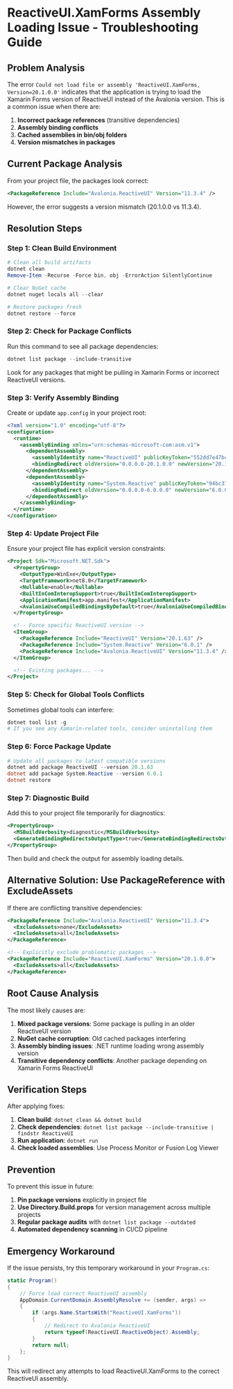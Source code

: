 # ReactiveUI.XamForms Assembly Loading Issue - Troubleshooting Guide

## Problem Analysis

The error `Could not load file or assembly 'ReactiveUI.XamForms, Version=20.1.0.0'` indicates that the application is trying to load the Xamarin Forms version of ReactiveUI instead of the Avalonia version. This is a common issue when there are:

1. **Incorrect package references** (transitive dependencies)
2. **Assembly binding conflicts**
3. **Cached assemblies in bin/obj folders**
4. **Version mismatches in packages**

## Current Package Analysis

From your project file, the packages look correct:
```xml
<PackageReference Include="Avalonia.ReactiveUI" Version="11.3.4" />
```

However, the error suggests a version mismatch (20.1.0.0 vs 11.3.4).

## Resolution Steps

### Step 1: Clean Build Environment

```powershell
# Clean all build artifacts
dotnet clean
Remove-Item -Recurse -Force bin, obj -ErrorAction SilentlyContinue

# Clear NuGet cache
dotnet nuget locals all --clear

# Restore packages fresh
dotnet restore --force
```

### Step 2: Check for Package Conflicts

Run this command to see all package dependencies:
```powershell
dotnet list package --include-transitive
```

Look for any packages that might be pulling in Xamarin Forms or incorrect ReactiveUI versions.

### Step 3: Verify Assembly Binding

Create or update `app.config` in your project root:

```xml
<?xml version="1.0" encoding="utf-8"?>
<configuration>
  <runtime>
    <assemblyBinding xmlns="urn:schemas-microsoft-com:asm.v1">
      <dependentAssembly>
        <assemblyIdentity name="ReactiveUI" publicKeyToken="552dd7e47bc69ba8" culture="neutral" />
        <bindingRedirect oldVersion="0.0.0.0-20.1.0.0" newVersion="20.1.63.0" />
      </dependentAssembly>
      <dependentAssembly>
        <assemblyIdentity name="System.Reactive" publicKeyToken="94bc3704cddfc263" culture="neutral" />
        <bindingRedirect oldVersion="0.0.0.0-6.0.0.0" newVersion="6.0.0.0" />
      </dependentAssembly>
    </assemblyBinding>
  </runtime>
</configuration>
```

### Step 4: Update Project File

Ensure your project file has explicit version constraints:

```xml
<Project Sdk="Microsoft.NET.Sdk">
  <PropertyGroup>
    <OutputType>WinExe</OutputType>
    <TargetFramework>net8.0</TargetFramework>
    <Nullable>enable</Nullable>
    <BuiltInComInteropSupport>true</BuiltInComInteropSupport>
    <ApplicationManifest>app.manifest</ApplicationManifest>
    <AvaloniaUseCompiledBindingsByDefault>true</AvaloniaUseCompiledBindingsByDefault>
  </PropertyGroup>

  <!-- Force specific ReactiveUI version -->
  <ItemGroup>
    <PackageReference Include="ReactiveUI" Version="20.1.63" />
    <PackageReference Include="System.Reactive" Version="6.0.1" />
    <PackageReference Include="Avalonia.ReactiveUI" Version="11.3.4" />
  </ItemGroup>

  <!-- Existing packages... -->
</Project>
```

### Step 5: Check for Global Tools Conflicts

Sometimes global tools can interfere:
```powershell
dotnet tool list -g
# If you see any Xamarin-related tools, consider uninstalling them
```

### Step 6: Force Package Update

```powershell
# Update all packages to latest compatible versions
dotnet add package ReactiveUI --version 20.1.63
dotnet add package System.Reactive --version 6.0.1
dotnet restore
```

### Step 7: Diagnostic Build

Add this to your project file temporarily for diagnostics:

```xml
<PropertyGroup>
  <MSBuildVerbosity>diagnostic</MSBuildVerbosity>
  <GenerateBindingRedirectsOutputType>true</GenerateBindingRedirectsOutputType>
</PropertyGroup>
```

Then build and check the output for assembly loading details.

## Alternative Solution: Use PackageReference with ExcludeAssets

If there are conflicting transitive dependencies:

```xml
<PackageReference Include="Avalonia.ReactiveUI" Version="11.3.4">
  <ExcludeAssets>none</ExcludeAssets>
  <IncludeAssets>all</IncludeAssets>
</PackageReference>

<!-- Explicitly exclude problematic packages -->
<PackageReference Include="ReactiveUI.XamForms" Version="20.1.0.0">
  <ExcludeAssets>all</ExcludeAssets>
</PackageReference>
```

## Root Cause Analysis

The most likely causes are:

1. **Mixed package versions**: Some package is pulling in an older ReactiveUI version
2. **NuGet cache corruption**: Old cached packages interfering
3. **Assembly binding issues**: .NET runtime loading wrong assembly version
4. **Transitive dependency conflicts**: Another package depending on Xamarin Forms ReactiveUI

## Verification Steps

After applying fixes:

1. **Clean build**: `dotnet clean && dotnet build`
2. **Check dependencies**: `dotnet list package --include-transitive | findstr ReactiveUI`
3. **Run application**: `dotnet run`
4. **Check loaded assemblies**: Use Process Monitor or Fusion Log Viewer

## Prevention

To prevent this issue in future:

1. **Pin package versions** explicitly in project file
2. **Use Directory.Build.props** for version management across multiple projects
3. **Regular package audits** with `dotnet list package --outdated`
4. **Automated dependency scanning** in CI/CD pipeline

## Emergency Workaround

If the issue persists, try this temporary workaround in your `Program.cs`:

```csharp
static Program()
{
    // Force load correct ReactiveUI assembly
    AppDomain.CurrentDomain.AssemblyResolve += (sender, args) =>
    {
        if (args.Name.StartsWith("ReactiveUI.XamForms"))
        {
            // Redirect to Avalonia ReactiveUI
            return typeof(ReactiveUI.ReactiveObject).Assembly;
        }
        return null;
    };
}
```

This will redirect any attempts to load ReactiveUI.XamForms to the correct ReactiveUI assembly.
